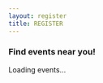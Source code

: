```yaml
---
layout: register
title: REGISTER
---
```


<link href="https://s3.amazonaws.com/mozillascience/mapglyphs/mapglyphs.css" rel="stylesheet">

<h3>Find events near you!</h3>

<div class="map-canvas">
  <!--  map -->
</div>

<div class="container loading">
  <div class="row">
    <p>Loading events...</p>
  </div>
</div>

<div class="row map-sites">
</div>
